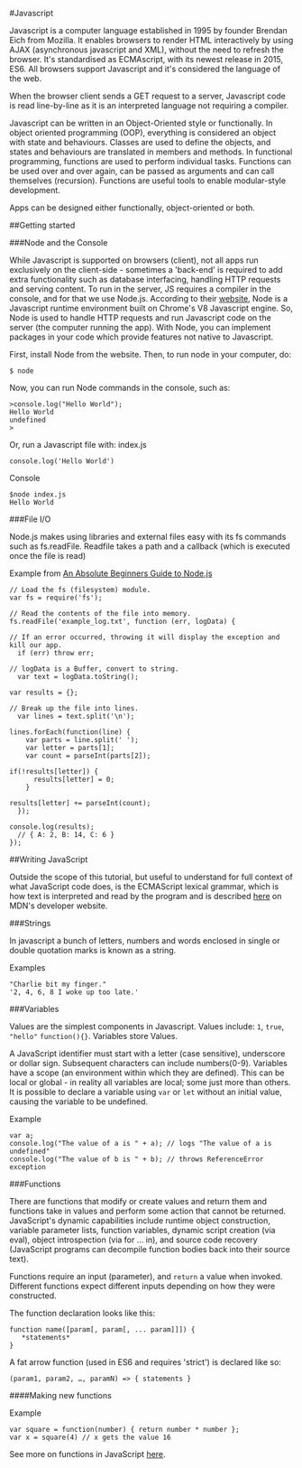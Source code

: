 #Javascript

Javascript is a computer language established in 1995 by founder Brendan Eich from Mozilla. It enables browsers to render HTML interactively by using AJAX (asynchronous javascript and XML), without the need to refresh the browser. It's standardised as ECMAscript, with its newest release in 2015, ES6. All browsers support Javascript and it's considered the language of the web.

When the browser client sends a GET request to a server, Javascript code is read line-by-line as it is an interpreted language not requiring a compiler.

Javascript can be written in an Object-Oriented style or functionally. In object oriented programming (OOP), everything is considered an object with state and behaviours. Classes are used to define the objects, and states and behaviours are translated in members and methods. In functional programming, functions are used to perform individual tasks. Functions can be used over and over again, can be passed as arguments and can call themselves (recursion). Functions are useful tools to enable modular-style development.

Apps can be designed either functionally, object-oriented or both.

##Getting started

###Node and the Console

While Javascript is supported on browsers (client), not all apps run exclusively on the client-side - sometimes a 'back-end' is required to add extra functionality such as database interfacing, handling HTTP requests and serving content. To run in the server, JS requires a compiler in the console, and for that we use Node.js. According to their [website](https://nodejs.org/), Node is a Javascript runtime environment built on Chrome's V8 Javascript engine. So, Node is used to handle HTTP requests and run Javascript code on the server (the computer running the app). With Node, you can implement packages in your code which provide features not native to Javascript.

First, install Node from the website. Then, to run node in your computer, do:
```
$ node
```

Now, you can run Node commands in the console, such as:
```
>console.log("Hello World");
Hello World
undefined
>
```

Or, run a Javascript file with:
index.js
```
console.log('Hello World')
```
Console
```
$node index.js
Hello World
```

###File I/O

Node.js makes using libraries and external files easy with its fs commands such as fs.readFile. Readfile takes a path and a callback (which is executed once the file is read)

Example from [An Absolute Beginners Guide to Node.js](/http://blog.modulus.io/absolute-beginners-guide-to-nodejs)
```
// Load the fs (filesystem) module.
var fs = require('fs');

// Read the contents of the file into memory.
fs.readFile('example_log.txt', function (err, logData) {

// If an error occurred, throwing it will display the exception and kill our app.
  if (err) throw err;

// logData is a Buffer, convert to string.
  var text = logData.toString();

var results = {};

// Break up the file into lines.
  var lines = text.split('\n');

lines.forEach(function(line) {
    var parts = line.split(' ');
    var letter = parts[1];
    var count = parseInt(parts[2]);

if(!results[letter]) {
      results[letter] = 0;
    }

results[letter] += parseInt(count);
  });

console.log(results);
  // { A: 2, B: 14, C: 6 }
});
```

##Writing JavaScript

Outside the scope of this tutorial, but useful to understand for full context of what JavaScript code does, is the ECMAScript lexical grammar, which is how text is interpreted and read by the program and is described [here](/https://developer.mozilla.org/en-US/docs/Web/JavaScript/Reference/Lexical_grammar) on MDN's developer website. 

###Strings

In javascript a bunch of letters, numbers and words enclosed in single or double quotation marks is known as a string.

Examples
```
"Charlie bit my finger."
'2, 4, 6, 8 I woke up too late.'
```

###Variables

Values are the simplest components in Javascript. Values include: `1`, `true`, `"hello"` `function(){}`. Variables store Values.

A JavaScript identifier must start with a letter (case sensitive), underscore or dollar sign. Subsequent characters can include numbers(0-9). Variables have a scope (an environment within which they are defined). This can be local or global - in reality all variables are local; some just more than others. It is possible to declare a variable using `var` or `let` without an initial value, causing the variable to be undefined.

Example
```
var a;
console.log("The value of a is " + a); // logs "The value of a is undefined"
console.log("The value of b is " + b); // throws ReferenceError exception
```

###Functions

There are functions that modify or create values and return them and
functions take in values and perform some action that cannot be returned.
JavaScript's dynamic capabilities include runtime object construction, variable parameter lists, function variables, dynamic script creation (via eval), object introspection (via for ... in), and source code recovery (JavaScript programs can decompile function bodies back into their source text).

Functions require an input (parameter), and `return` a value when invoked. Different functions expect different inputs depending on how they were constructed.

The function declaration looks like this:
```
function name([param[, param[, ... param]]]) {
   *statements*
}
```

A fat arrow function (used in ES6 and requires 'strict') is declared like so:
```
(param1, param2, …, paramN) => { statements }
```

####Making new functions

Example
```
var square = function(number) { return number * number };
var x = square(4) // x gets the value 16
```

See more on functions in JavaScript [here](/functions.md).

